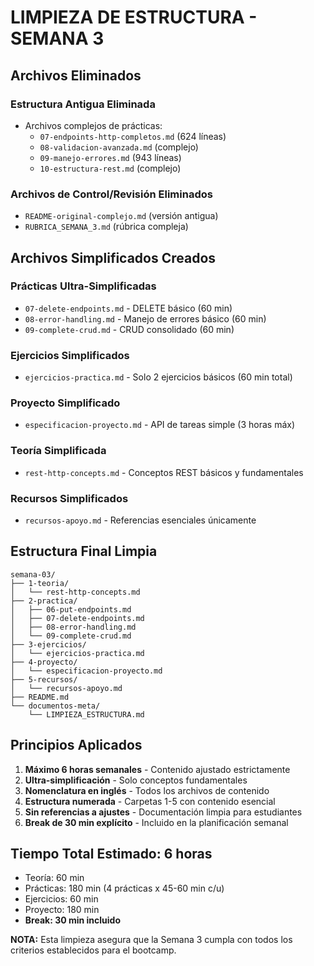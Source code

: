 # LIMPIEZA DE ESTRUCTURA - SEMANA 3

## Archivos Eliminados

### Estructura Antigua Eliminada

- Archivos complejos de prácticas:
  - `07-endpoints-http-completos.md` (624 líneas)
  - `08-validacion-avanzada.md` (complejo)
  - `09-manejo-errores.md` (943 líneas)
  - `10-estructura-rest.md` (complejo)

### Archivos de Control/Revisión Eliminados

- `README-original-complejo.md` (versión antigua)
- `RUBRICA_SEMANA_3.md` (rúbrica compleja)

## Archivos Simplificados Creados

### Prácticas Ultra-Simplificadas

- `07-delete-endpoints.md` - DELETE básico (60 min)
- `08-error-handling.md` - Manejo de errores básico (60 min)
- `09-complete-crud.md` - CRUD consolidado (60 min)

### Ejercicios Simplificados

- `ejercicios-practica.md` - Solo 2 ejercicios básicos (60 min total)

### Proyecto Simplificado

- `especificacion-proyecto.md` - API de tareas simple (3 horas máx)

### Teoría Simplificada

- `rest-http-concepts.md` - Conceptos REST básicos y fundamentales

### Recursos Simplificados

- `recursos-apoyo.md` - Referencias esenciales únicamente

## Estructura Final Limpia

```
semana-03/
├── 1-teoria/
│   └── rest-http-concepts.md
├── 2-practica/
│   ├── 06-put-endpoints.md
│   ├── 07-delete-endpoints.md
│   ├── 08-error-handling.md
│   └── 09-complete-crud.md
├── 3-ejercicios/
│   └── ejercicios-practica.md
├── 4-proyecto/
│   └── especificacion-proyecto.md
├── 5-recursos/
│   └── recursos-apoyo.md
├── README.md
└── documentos-meta/
    └── LIMPIEZA_ESTRUCTURA.md
```

## Principios Aplicados

1. **Máximo 6 horas semanales** - Contenido ajustado estrictamente
2. **Ultra-simplificación** - Solo conceptos fundamentales
3. **Nomenclatura en inglés** - Todos los archivos de contenido
4. **Estructura numerada** - Carpetas 1-5 con contenido esencial
5. **Sin referencias a ajustes** - Documentación limpia para estudiantes
6. **Break de 30 min explícito** - Incluido en la planificación semanal

## Tiempo Total Estimado: 6 horas

- Teoría: 60 min
- Prácticas: 180 min (4 prácticas x 45-60 min c/u)
- Ejercicios: 60 min
- Proyecto: 180 min
- **Break: 30 min incluido**

**NOTA:** Esta limpieza asegura que la Semana 3 cumpla con todos los criterios establecidos para el bootcamp.
